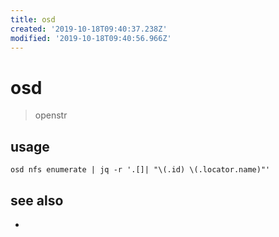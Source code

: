 ```yaml
---
title: osd
created: '2019-10-18T09:40:37.238Z'
modified: '2019-10-18T09:40:56.966Z'
---
```


# osd

> openstr


## usage
```
osd nfs enumerate | jq -r '.[]| "\(.id) \(.locator.name)"'
```

## see also
- 
